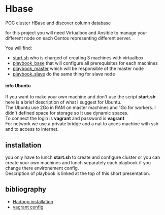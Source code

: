 # Hbase
POC cluster HBase and discover column database

for this project you will need Virtualbox and Ansible to manage your different node on each Centos representing different server.

You will find:
- [start.sh]() who is charged of creating 3 machines with virtualbox
- [playbook_base]() that will configure all prerequisites for each machines
- [playbook_master]() which will be responsible of the master node
- [playbook_slave]() do the same thing for slave node

#### info Ubuntu
If you want to make your own machine and don't use the script **start.sh** here is a brief description of what I suggest for Ubuntu.  
The Ubuntu use 2Go in RAM on master machines  and 1Go for workers. I didn't defined space for storage so It use dynamic spaces.  
To connect the login is **vagrant** and password is **vagrant**  
For network we use a private bridge and a nat to acces machine with ssh and to access to internet.  

## installation
you only have to lunch **start.sh** to create and configure cluster or you can create your own machines and lunch separately each playbook if you change there environement config.  
Description of playbook is linked at the top of this short presentation.

## bibliography

- [Hadoop installation](https://doctuts.readthedocs.io/en/latest/hadoop.html#single-node-installation)
- [vagrant config](https://github.com/coreos/coreos-vagrant/blob/master/Vagrantfile)
